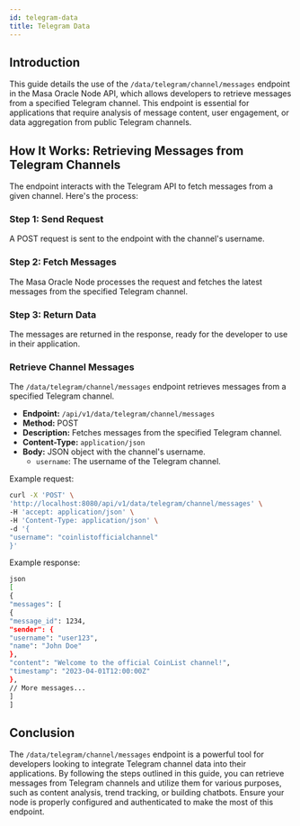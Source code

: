 ```yaml
---
id: telegram-data
title: Telegram Data
---
```


## Introduction

This guide details the use of the `/data/telegram/channel/messages` endpoint in the Masa Oracle Node API, which allows developers to retrieve messages from a specified Telegram channel. This endpoint is essential for applications that require analysis of message content, user engagement, or data aggregation from public Telegram channels.

## How It Works: Retrieving Messages from Telegram Channels

The endpoint interacts with the Telegram API to fetch messages from a given channel. Here's the process:

### Step 1: Send Request

A POST request is sent to the endpoint with the channel's username.

### Step 2: Fetch Messages

The Masa Oracle Node processes the request and fetches the latest messages from the specified Telegram channel.

### Step 3: Return Data

The messages are returned in the response, ready for the developer to use in their application.

### Retrieve Channel Messages

The `/data/telegram/channel/messages` endpoint retrieves messages from a specified Telegram channel.

- **Endpoint:** `/api/v1/data/telegram/channel/messages`
- **Method:** POST
- **Description:** Fetches messages from the specified Telegram channel.
- **Content-Type:** `application/json`
- **Body:** JSON object with the channel's username.
  - `username`: The username of the Telegram channel.

Example request:

```bash
curl -X 'POST' \
'http://localhost:8080/api/v1/data/telegram/channel/messages' \
-H 'accept: application/json' \
-H 'Content-Type: application/json' \
-d '{
"username": "coinlistofficialchannel"
}'
```

Example response:

```bash
json
[
{
"messages": [
{
"message_id": 1234,
"sender": {
"username": "user123",
"name": "John Doe"
},
"content": "Welcome to the official CoinList channel!",
"timestamp": "2023-04-01T12:00:00Z"
},
// More messages...
]
]
```

## Conclusion

The `/data/telegram/channel/messages` endpoint is a powerful tool for developers looking to integrate Telegram channel data into their applications. By following the steps outlined in this guide, you can retrieve messages from Telegram channels and utilize them for various purposes, such as content analysis, trend tracking, or building chatbots. Ensure your node is properly configured and authenticated to make the most of this endpoint.